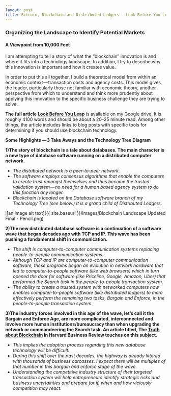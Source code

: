 ```yaml
---
layout: post
title: Bitcoin, Blockchain and Distributed Ledgers - Look Before You Leap
---
```


### Organizing the Landscape to Identify Potential Markets
#### A Viewpoint from 10,000 Feet

I am attempting to tell a story of what the “blockchain” innovation is and where it fits into a technology landscape. In addition, I try to describe why this innovation is important and how it creates value.

In order to put this all together, I build a theoretical model from within an economic context — transaction costs and agency costs. This model gives the reader, particularly those not familiar with economic theory, another perspective from which to understand and think more prudently about applying this innovation to the specific business challenge they are trying to solve.

**The full article [Look Before You Leap](https://docs.google.com/document/d/1nkK6MPQfI8Skf79BAMVctDvO8Pw2HiiFEFVPMp5aCog/edit?usp=sharing)** is available on my Google drive. It is roughly 4100 words and should be about a 20–25 minute read. Among other things, the article includes links to blog posts with specific tools for determining if you should use blockchain technology.


**Some Highlights
— 3 Take Aways and the Technology Tree Diagram**

**1)The story of blockchain is a tale about databases. The main character is a new type of database software running on a distributed computer network.**
  - _The distributed network is a peer-to-peer network._
  - _The software employs consensus algorithms that enable the computers to create trust amongst themselves and thus become the trusted validation system — no need for a human based agency system to do this function any longer._
  - _Blockchain is located on the Database software branch of my Technology Tree (see below.) It is a grand child of Distributed Ledgers._

![an image alt text]({{ site.baseurl }}/images/Blockchain Landscape Updated Final - Pencil.png)

**2)The new distributed database software is a continuation of a software wave that began decades ago with TCP and IP. This wave has been pushing a fundamental shift in communication.**
  - _The shift is computer-to-computer communication systems replacing people-to-people communication systems._
  - _Although TCP and IP are computer-to-computer communication software, these programs began an evolution in network hardware that led to computer-to-people software (like web browsers) which in turn opened the door for software (like Priceline, Google, Amazon, Uber) that performed the Search task in the people-to-people transaction system._
  - _The ability to create a trusted system with networked computers now enables computer-to-people software (like distributed ledgers) to more effectively perform the remaining two tasks, Bargain and Enforce, in the people-to-people transaction system._
  
**3)The industry forces involved in this age of the wave, let’s call it the Bargain and Enforce Age, are more complicated, interconnected and involve more human institutions/bureaucracy than when upgrading the network or commandeering the Search task. An article titled, The [Truth about Blockchain](https://hbr.org/2017/01/the-truth-about-blockchain) in Harvard Business Review touches on this subject.**
  - _This implies the adoption process regarding this new database technology will be difficult._
  - _During this shift over the past decades, the highway is already littered with thousands of business carcasses. I expect there will be multiples of that number in this bargain and enforce stage of the wave._
  - _Understanding the competitive industry structure of their targeted transaction system will help entrepreneurs identify strategic risks and business uncertainties and prepare for if, when and how viciously competition may react._
